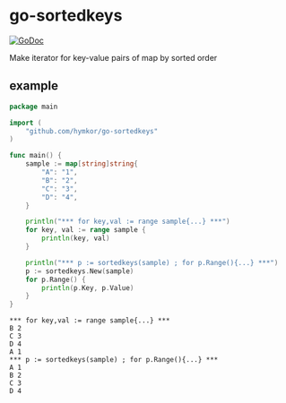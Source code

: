 go-sortedkeys
=============

[![GoDoc](https://godoc.org/github.com/hymkor/go-sortedkeys?status.svg)](https://godoc.org/github.com/hymkor/go-sortedkeys)

Make iterator for key-value pairs of map by sorted order

example
-------

```go
package main

import (
	"github.com/hymkor/go-sortedkeys"
)

func main() {
	sample := map[string]string{
		"A": "1",
		"B": "2",
		"C": "3",
		"D": "4",
	}

	println("*** for key,val := range sample{...} ***")
	for key, val := range sample {
		println(key, val)
	}

	println("*** p := sortedkeys(sample) ; for p.Range(){...} ***")
	p := sortedkeys.New(sample)
	for p.Range() {
		println(p.Key, p.Value)
	}
}
```

```
*** for key,val := range sample{...} ***
B 2
C 3
D 4
A 1
*** p := sortedkeys(sample) ; for p.Range(){...} ***
A 1
B 2
C 3
D 4
```
